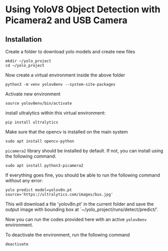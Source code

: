 # Using YoloV8 Object Detection with Picamera2 and USB Camera

## Installation

Create a folder to download yolo models and create new files
```
mkdir ~/yolo_project
cd ~/yolo_project
```
Now create a virtual environment inside the above folder
```
python3 -m venv yolov8env --system-site-packages
```
Activate new environment
```
source yolov8env/bin/activate
```
install ultralytics within this virtual environment:
```
pip install ultralytics
```
Make sure that the opencv is installed on the main system
```
sudo apt install opencv-python
```
`picamera2` library should be installed by default. If not, you can install using the following command:
```
sudo apt install python3-picamera2
```
If everything goes fine, you should be able to run the following command without any error:
```
yolo predict model=yolov8n.pt source='https://ultralytics.com/images/bus.jpg'
```
This will download a file 'yolov8n.pt' in the current folder and save the output image 
with bounding box at `~/yolo_project/runs/detect/predict/'.

Now you can run the codes provided here with an active `yolov8env` environment.

To deactivate the environment, run the following command

```
deactivate
```

